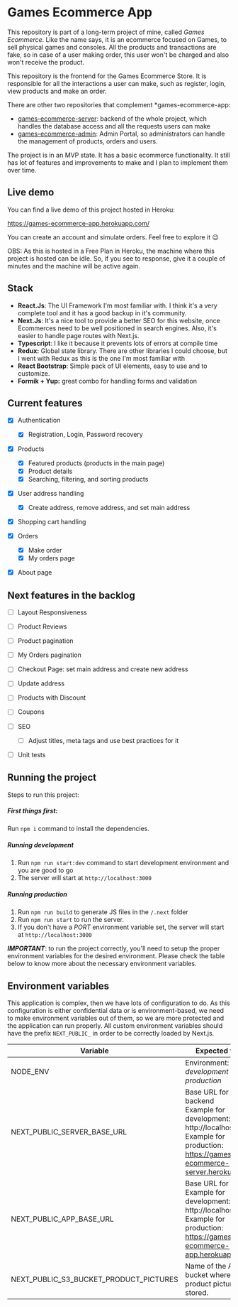 # Games Ecommerce App
This repository is part of a long-term project of mine, called *Games Ecommerce*.
Like the name says, it is an ecommerce focused on Games, to sell physical games and consoles.
All the products and transactions are fake, so in case of a user making order, this user won't be charged and also won't receive the product.

This repository is the frontend for the Games Ecommerce Store. It is responsible for all the interactions a user can make, such as register, login, view products and make an order.

There are other two repositories that complement *games-ecommerce-app:

- [games-ecommerce-server](https://github.com/vitorbraga/games-ecommerce-server): backend of the whole project, which handles the database access and all the requests users can make
- [games-ecommerce-admin](https://github.com/vitorbraga/games-ecommerce-admin): Admin Portal, so administrators can handle the management of products, orders and users.

The project is in an MVP state. It has a basic ecommerce functionality. It still has lot of features and improvements to make and I plan to implement them over time.



## Live demo

You can find a live demo of this project hosted in Heroku:

https://games-ecommerce-app.herokuapp.com/

You can create an account and simulate orders. Feel free to explore it 😉

OBS: As this is hosted in a Free Plan in Heroku, the machine where this project is hosted can be idle. So, if you see to response, give it a couple of minutes and the machine will be active again.



## Stack

- **React.Js**: The UI Framework I'm most familiar with. I think it's a very complete tool and it has a good backup in it's community.
- **Next.Js**: It's a nice tool to provide a better SEO for this website, once Ecommerces need to be well positioned in search engines. Also, it's easier to handle page routes with Next.js.
- **Typescript**: I like it because it prevents lots of errors at compile time
- **Redux:** Global state library. There are other libraries I could choose, but I went with Redux as this is the one I'm most familiar with
- **React Bootstrap**: Simple pack of UI elements, easy to use and to customize.
- **Formik + Yup:** great combo for handling forms and validation



## Current features

- [x] Authentication
  - [x] Registration, Login, Password recovery
- [x] Products
  - [x] Featured products (products in the main page)
  - [x] Product details
  - [x] Searching, filtering, and sorting products
- [x] User address handling
  - [x] Create address, remove address, and set main address
- [x] Shopping cart handling
- [x] Orders
  - [x] Make order
  - [x] My orders page
- [x] About page



## Next features in the backlog

- [ ] Layout Responsiveness
- [ ] Product Reviews
- [ ] Product pagination
- [ ] My Orders pagination
- [ ] Checkout Page: set main address and create new address
- [ ] Update address
- [ ] Products with Discount
- [ ] Coupons
- [ ] SEO
  - [ ] Adjust titles, meta tags and use best practices for it
- [ ] Unit tests



## Running the project

Steps to run this project:

##### First things first:

Run `npm i` command to install the dependencies.

##### Running development

1. Run `npm run start:dev` command to start development environment and you are good to go
2. The server will start at `http://localhost:3000`

##### Running production

1. Run `npm run build` to generate JS files in the `/.next` folder
2. Run `npm run start` to run the server.
3. If you don't have a *PORT* environment variable set, the server will start at `http://localhost:3000`

***IMPORTANT***: to run the project correctly, you'll need to setup the proper environment variables for the desired environment. Please check the table below to know more about the necessary environment variables.



## Environment variables

This application is complex, then we have lots of configuration to do. As this configuration is either confidential data or is environment-based, we need to make environment variables out of them, so we are more protected and the application can run properly.
All custom environment variables should have the prefix `NEXT_PUBLIC_` in order to be correctly loaded by Next.js.

| Variable                               | Expected values                                              |
| -------------------------------------- | ------------------------------------------------------------ |
| NODE_ENV                               | Environment: *development* or *production*                   |
| NEXT_PUBLIC_SERVER_BASE_URL            | Base URL for the backend<br />Example for development:  http://localhost:4000<br />Example for production: https://games-ecommerce-server.herokuapp.com/ |
| NEXT_PUBLIC_APP_BASE_URL               | Base URL for the Store.<br />Example for development:  http://localhost:3000<br />Example for production: https://games-ecommerce-app.herokuapp.com/ |
| NEXT_PUBLIC_S3_BUCKET_PRODUCT_PICTURES | Name of the AWS S3 bucket where the product pictures are stored. |